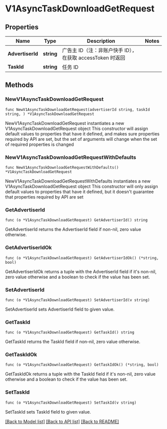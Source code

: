# V1AsyncTaskDownloadGetRequest

## Properties

Name | Type | Description | Notes
------------ | ------------- | ------------- | -------------
**AdvertiserId** | **string** | 广告主 ID（注：非账户快手 ID），在获取 accessToken 时返回 | 
**TaskId** | **string** | 任务 ID | 

## Methods

### NewV1AsyncTaskDownloadGetRequest

`func NewV1AsyncTaskDownloadGetRequest(advertiserId string, taskId string, ) *V1AsyncTaskDownloadGetRequest`

NewV1AsyncTaskDownloadGetRequest instantiates a new V1AsyncTaskDownloadGetRequest object
This constructor will assign default values to properties that have it defined,
and makes sure properties required by API are set, but the set of arguments
will change when the set of required properties is changed

### NewV1AsyncTaskDownloadGetRequestWithDefaults

`func NewV1AsyncTaskDownloadGetRequestWithDefaults() *V1AsyncTaskDownloadGetRequest`

NewV1AsyncTaskDownloadGetRequestWithDefaults instantiates a new V1AsyncTaskDownloadGetRequest object
This constructor will only assign default values to properties that have it defined,
but it doesn't guarantee that properties required by API are set

### GetAdvertiserId

`func (o *V1AsyncTaskDownloadGetRequest) GetAdvertiserId() string`

GetAdvertiserId returns the AdvertiserId field if non-nil, zero value otherwise.

### GetAdvertiserIdOk

`func (o *V1AsyncTaskDownloadGetRequest) GetAdvertiserIdOk() (*string, bool)`

GetAdvertiserIdOk returns a tuple with the AdvertiserId field if it's non-nil, zero value otherwise
and a boolean to check if the value has been set.

### SetAdvertiserId

`func (o *V1AsyncTaskDownloadGetRequest) SetAdvertiserId(v string)`

SetAdvertiserId sets AdvertiserId field to given value.


### GetTaskId

`func (o *V1AsyncTaskDownloadGetRequest) GetTaskId() string`

GetTaskId returns the TaskId field if non-nil, zero value otherwise.

### GetTaskIdOk

`func (o *V1AsyncTaskDownloadGetRequest) GetTaskIdOk() (*string, bool)`

GetTaskIdOk returns a tuple with the TaskId field if it's non-nil, zero value otherwise
and a boolean to check if the value has been set.

### SetTaskId

`func (o *V1AsyncTaskDownloadGetRequest) SetTaskId(v string)`

SetTaskId sets TaskId field to given value.



[[Back to Model list]](../README.md#documentation-for-models) [[Back to API list]](../README.md#documentation-for-api-endpoints) [[Back to README]](../README.md)


